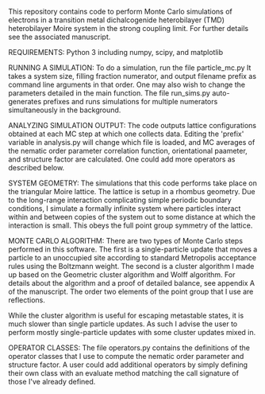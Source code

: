 This repository contains code to perform Monte Carlo simulations of electrons
in a transition metal dichalcogenide heterobilayer (TMD) heterobilayer
Moire system in the strong coupling limit. For further details
see the associated manuscript.

REQUIREMENTS: 
  Python 3 including numpy, scipy, and matplotlib

RUNNING A SIMULATION:
  To do a simulation, run the file particle_mc.py It takes a system size,
  filling fraction numerator, and output filename prefix as command
  line arguments in that order. One may also wish to change the parameters
  detailed in the main function. The file run_sims.py auto-generates
  prefixes and runs simulations for multiple numerators simultaneously
  in the background.

ANALYZING SIMULATION OUTPUT:
  The code outputs lattice configurations obtained at each MC step
  at which one collects data. Editing the 'prefix' variable in
  analysis.py will change which file is loaded, and MC averages
  of the nematic order parameter correlation function, orientational
  paameter, and structure factor are calculated. 
  One could add more operators as described below.

SYSTEM GEOMETRY:
  The simulations that this code performs take place on the triangular Moire
  lattice. The lattice is setup in a rhombus geometry. Due to the long-range
  interaction complicating simple periodic boundary conditions, I simulate
  a formally infinite system where particles interact within and between
  copies of the system out to some distance at which the interaction is small.
  This obeys the full point group symmetry of the lattice.

MONTE CARLO ALGORITHM:
  There are two types of Monte Carlo steps performed in this software.
  The first is a single-particle update that moves a particle to an
  unoccupied site according to standard Metropolis acceptance rules using
  the Boltzmann weight. The second is a cluster algorithm I made up based
  on the Geometric cluster algorithm and Wolff algorithm. For details about
  the algorithm and a proof of detailed balance, see appendix A of the 
  manuscript. The order two elements of the point group that I use
  are reflections.

  While the cluster algorithm is useful for escaping metastable
  states, it is much slower than single particle updates. As such I advise
  the user to perform mostly single-particle updates with some cluster updates
  mixed in.

OPERATOR CLASSES:
  The file operators.py contains the definitions of the operator classes
  that I use to compute the nematic order parameter and structure factor.
  A user could add additional operators by simply defining their own
  class with an evaluate method matching the call signature of those
  I've already defined.
